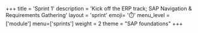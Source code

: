 +++
title = 'Sprint 1'
description = 'Kick off the ERP track; SAP Navigation & Requirements Gathering'
layout = 'sprint'
emoji= '⏱️'
menu_level = ['module']
menu=['sprints']
weight = 2
theme = "SAP foundations"
+++
